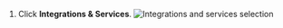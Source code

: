 1. Click **Integrations & Services**. ![Integrations and services selection](/assets/images/help/settings/integrations_and_services_menu.png)
